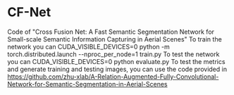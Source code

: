 # CF-Net
Code of "Cross Fusion Net: A Fast Semantic Segmentation Network for Small-scale Semantic Information Capturing in Aerial Scenes"
To train the network you can
CUDA_VISIBLE_DEVICES=0 python -m torch.distributed.launch --nproc_per_node=1 train.py
To test the network you can
CUDA_VISIBLE_DEVICES=0 python evaluate.py
To test the metrics and generate training and testing images, you can use the code provided in https://github.com/zhu-xlab/A-Relation-Augmented-Fully-Convolutional-Network-for-Semantic-Segmentation-in-Aerial-Scenes
